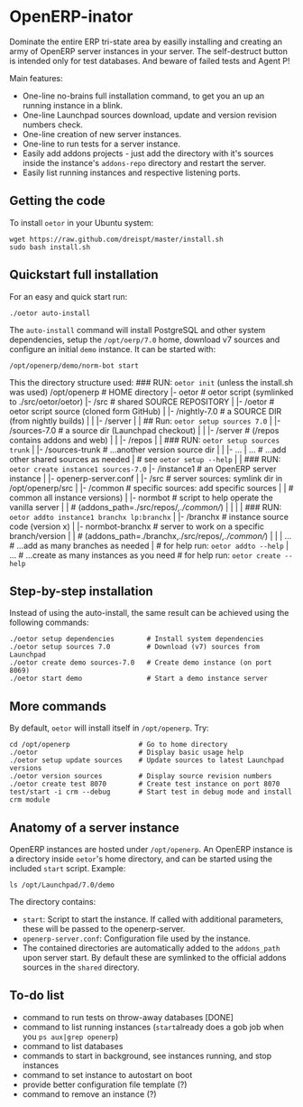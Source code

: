 OpenERP-inator
==============

Dominate the entire ERP tri-state area by easilly installing and creating an army of OpenERP server instances in your server. The self-destruct button is intended only for test databases. And beware of failed tests and Agent P!

Main features:
* One-line no-brains full installation command, to get you an up an running instance in a blink.
* One-line Launchpad sources download, update and version revision numbers check.
* One-line creation of new server instances.
* One-line to run tests for a server instance.
* Easily add addons projects - just add the directory with it's sources inside the instance's `addons-repo` directory and restart the server.
* Easily list running instances and respective listening ports.


Getting the code
----------------

To install `oetor` in your Ubuntu system:

    wget https://raw.github.com/dreispt/master/install.sh
    sudo bash install.sh


Quickstart full installation
---------------------------

For an easy and quick start run:

    ./oetor auto-install

The `auto-install` command will install PostgreSQL and other system dependencies, setup the `/opt/oerp/7.0` home, download v7 sources and configure an initial `demo` instance. It can be started with:

    /opt/openerp/demo/norm-bot start


This the directory structure used:
                               ### RUN:  `oetor init` (unless the install.sh was used)
    /opt/openerp               # HOME directory
      |- oetor                 # oetor script (symlinked to ./src/oetor/oetor)
      |- /src                  # shared SOURCE REPOSITORY
      |    |- /oetor             # oetor script source (cloned form GitHub)
      |    |- /nightly-7.0       # a SOURCE DIR (from nightly builds)
      |    |    |- /server
      |    |                     ## Run:  `oetor setup sources 7.0`
      |    |- /sources-7.0       # a source dir (Launchpad checkout)
      |    |    |- /server       #    (/repos contains addons and web)
      |    |    |- /repos
      |    |                     ### RUN:  `oetor setup sources trunk`
      |    |- /sources-trunk     # ...another version source dir
      |    |    |- ...
      |    ...                   # ...add other shared sources as needed
      |                          #    see `oetor setup --help`
      |
      |                        ### RUN:  `oetor create instance1 sources-7.0` 
      |- /instance1            # an OpenERP server instance
      |    |- openerp-server.conf 
      |    |- /src               # server sources: symlink dir in /opt/openerp/src
      |    |- /common            # specific sources: add specific sources
      |    |                     # common all instance versions)
      |    |- normbot            # script to help operate the vanilla server 
      |    |                     # (addons_path=./src/repos/*,./common/*)
      |    |
      |    |                     ### RUN:  `oetor addto instance1 branchx lp:branchx`
      |    |- /branchx           # instance source code (version x)
      |    |- normbot-branchx    # server to work on a specific branch/version
      |    |                     # (addons_path=./branchx,./src/repos/*,./common/*)
      |    |
      |    ...                 # ...add as many branches as needed
      |                        # for help run:  `oetor addto --help`
      |
      ...                      # ...create as many instances as you need
                               # for help run:  `oetor create --help`



Step-by-step installation
-------------------------

Instead of using the auto-install, the same result can be achieved using the following commands:
  
    ./oetor setup dependencies        # Install system dependencies
    ./oetor setup sources 7.0         # Download (v7) sources from Launchpad
    ./oetor create demo sources-7.0   # Create demo instance (on port 8069)
    ./oetor start demo                # Start a demo instance server


More commands
-------------

By default, `oetor` will install itself in `/opt/openerp`. Try:

    cd /opt/openerp                 # Go to home directory
    ./oetor                         # Display basic usage help
    ./oetor setup update sources    # Update sources to latest Launchpad versions
    ./oetor version sources         # Display source revision numbers
    ./oetor create test 8070        # Create test instance on port 8070
    test/start -i crm --debug       # Start test in debug mode and install crm module
    

Anatomy of a server instance
----------------------------

OpenERP instances are hosted under `/opt/openerp`.
An OpenERP instance is a directory inside `oetor`'s home directory, and can be started using the included `start` script. Example:

    ls /opt/Launchpad/7.0/demo

The directory contains:

* `start`: Script to start the instance. If called with additional parameters, these will be passed to the openerp-server.
* `openerp-server.conf`: Configuration file used by the instance.
* The contained directories are automatically added to the `addons_path` upon server start. By default these are symlinked to the official addons sources in the `shared` directory. 


To-do list
----------

* command to run tests on throw-away databases [DONE]
* command to list running instances (`start`already does a gob job when you `ps aux|grep openerp`)
* command to list databases
* commands to start in background, see instances running, and stop instances
* command to set instance to autostart on boot
* provide better configuration file template (?)
* command to remove an instance (?)
